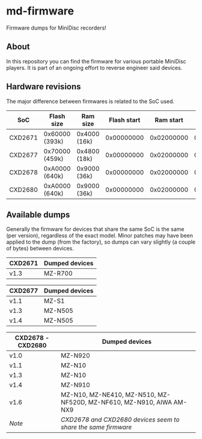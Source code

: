 # md-firmware
Firmware dumps for MiniDisc recorders!

## About
In this repository you can find the firmware for various portable MiniDisc players. It is part of an ongoing effort to reverse engineer said devices.

## Hardware revisions
The major difference between firmwares is related to the SoC used. 

| **SoC** | **Flash size** | **Ram size** | **Flash start** | **Ram start** | **Peripherals start** | **CPU Core** | **NetMD** |
|---------|----------------|--------------|-----------------|---------------|-----------------------|--------------|-----------|
| CXD2671 | 0x60000 (393k) | 0x4000 (16k) | 0x00000000      | 0x02000000    | 0x03000000            | ARM7TDMI     | No        |
| CXD2677 | 0x70000 (459k) | 0x4800 (18k) | 0x00000000      | 0x02000000    | 0x03000000            | ARM          | Yes       |
| CXD2678 | 0xA0000 (640k) | 0x9000 (36k) | 0x00000000      | 0x02000000    | 0x03000000            | ARM          | Yes       |
| CXD2680 | 0xA0000 (640k) | 0x9000 (36k) | 0x00000000      | 0x02000000    | 0x03000000            | ARM          | Yes       |

## Available dumps
Generally the firmware for devices that share the same SoC is the same (per version), regardless of the exact model. Minor patches may have been applied to the dump (from the factory), so dumps can vary slightly (a couple of bytes) between devices.

| **CXD2671** | **Dumped devices**                                             |
|-------------|----------------------------------------------------------------|
| v1.3        | MZ-R700                                                        |

| **CXD2677** | **Dumped devices**                                             |
|-------------|----------------------------------------------------------------|
| v1.1        | MZ-S1                                                          |
| v1.3        | MZ-N505                                                        |
| v1.4        | MZ-N505                                                        |

| **CXD2678 - CXD2680** | **Dumped devices**                                             |
|-----------------------|----------------------------------------------------------------|
| v1.0                  | MZ-N920                                                        |
| v1.1                  | MZ-N10                                                         |
| v1.3                  | MZ-N10                                                         |
| v1.4                  | MZ-N910                                                        |
| v1.6                  | MZ-N10, MZ-NE410, MZ-N510, MZ-NF520D, MZ-NF610, MZ-N910, AIWA AM-NX9 |
| _Note_                | _CXD2678 and CXD2680 devices seem to share the same firmware_ |
